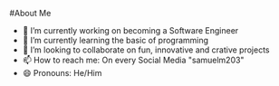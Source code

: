 #About Me
- 🔭 I’m currently working on becoming a Software Engineer
- 🌱 I’m currently learning the basic of programming
- 👯 I’m looking to collaborate on fun, innovative and crative projects
- 📫 How to reach me: On every Social Media "samuelm203"
- 😄 Pronouns: He/Him
